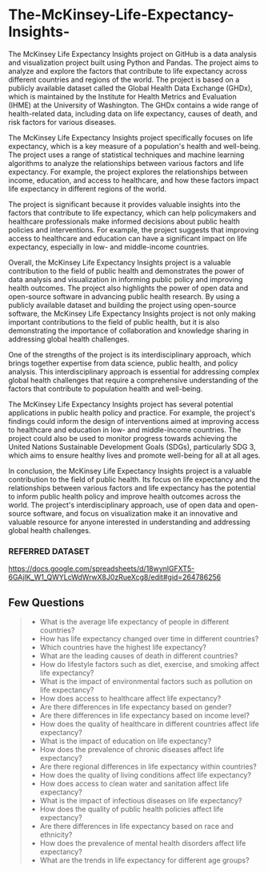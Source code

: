# The-McKinsey-Life-Expectancy-Insights-
The McKinsey Life Expectancy Insights project on GitHub is a data analysis and visualization project built using Python and Pandas. The project aims to analyze and explore the factors that contribute to life expectancy across different countries and regions of the world. 
The project is based on a publicly available dataset called the Global Health Data Exchange (GHDx), which is maintained by the Institute for Health Metrics and Evaluation (IHME) at the University of Washington. The GHDx contains a wide range of health-related data, including data on life expectancy, causes of death, and risk factors for various diseases.

The McKinsey Life Expectancy Insights project specifically focuses on life expectancy, which is a key measure of a population's health and well-being. The project uses a range of statistical techniques and machine learning algorithms to analyze the relationships between various factors and life expectancy. For example, the project explores the relationships between income, education, and access to healthcare, and how these factors impact life expectancy in different regions of the world.

The project is significant because it provides valuable insights into the factors that contribute to life expectancy, which can help policymakers and healthcare professionals make informed decisions about public health policies and interventions. For example, the project suggests that improving access to healthcare and education can have a significant impact on life expectancy, especially in low- and middle-income countries.

Overall, the McKinsey Life Expectancy Insights project is a valuable contribution to the field of public health and demonstrates the power of data analysis and visualization in informing public policy and improving health outcomes.
The project also highlights the power of open data and open-source software in advancing public health research. By using a publicly available dataset and building the project using open-source software, the McKinsey Life Expectancy Insights project is not only making important contributions to the field of public health, but it is also demonstrating the importance of collaboration and knowledge sharing in addressing global health challenges.

One of the strengths of the project is its interdisciplinary approach, which brings together expertise from data science, public health, and policy analysis. This interdisciplinary approach is essential for addressing complex global health challenges that require a comprehensive understanding of the factors that contribute to population health and well-being.

The McKinsey Life Expectancy Insights project has several potential applications in public health policy and practice. For example, the project's findings could inform the design of interventions aimed at improving access to healthcare and education in low- and middle-income countries. The project could also be used to monitor progress towards achieving the United Nations Sustainable Development Goals (SDGs), particularly SDG 3, which aims to ensure healthy lives and promote well-being for all at all ages.

In conclusion, the McKinsey Life Expectancy Insights project is a valuable contribution to the field of public health. Its focus on life expectancy and the relationships between various factors and life expectancy has the potential to inform public health policy and improve health outcomes across the world. The project's interdisciplinary approach, use of open data and open-source software, and focus on visualization make it an innovative and valuable resource for anyone interested in understanding and addressing global health challenges.
### REFERRED DATASET 
https://docs.google.com/spreadsheets/d/18wynlGFXT5-6GAjIK_W1_QWYLcWdWrwX8J0zRueXcg8/edit#gid=264786256
## Few Questions
>- What is the average life expectancy of people in different countries?
>- How has life expectancy changed over time in different countries?
>- Which countries have the highest life expectancy?
>- What are the leading causes of death in different countries?
>- How do lifestyle factors such as diet, exercise, and smoking affect life expectancy?
>- What is the impact of environmental factors such as pollution on life expectancy?
>- How does access to healthcare affect life expectancy?
>- Are there differences in life expectancy based on gender?
>- Are there differences in life expectancy based on income level?
>- How does the quality of healthcare in different countries affect life expectancy?
>- What is the impact of education on life expectancy?
>- How does the prevalence of chronic diseases affect life expectancy?
>- Are there regional differences in life expectancy within countries?
>- How does the quality of living conditions affect life expectancy?
>- How does access to clean water and sanitation affect life expectancy?
>- What is the impact of infectious diseases on life expectancy?
>- How does the quality of public health policies affect life expectancy?
>- Are there differences in life expectancy based on race and ethnicity?
>- How does the prevalence of mental health disorders affect life expectancy?
>- What are the trends in life expectancy for different age groups?
